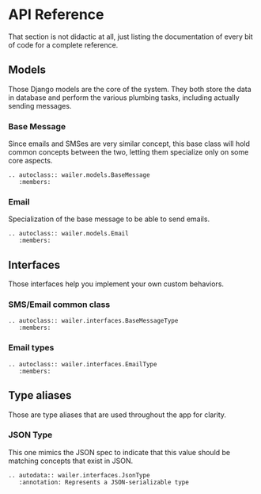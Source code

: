 # API Reference

That section is not didactic at all, just listing the documentation of every
bit of code for a complete reference.

## Models

Those Django models are the core of the system. They both store the data in
database and perform the various plumbing tasks, including actually sending
messages.

### Base Message

Since emails and SMSes are very similar concept, this base class will hold
common concepts between the two, letting them specialize only on some core
aspects.

```{eval-rst}
.. autoclass:: wailer.models.BaseMessage
   :members:
```

### Email

Specialization of the base message to be able to send emails.

```{eval-rst}
.. autoclass:: wailer.models.Email
   :members:
```

## Interfaces

Those interfaces help you implement your own custom behaviors.

### SMS/Email common class

```{eval-rst}
.. autoclass:: wailer.interfaces.BaseMessageType
   :members:
```

### Email types

```{eval-rst}
.. autoclass:: wailer.interfaces.EmailType
   :members:
```

## Type aliases

Those are type aliases that are used throughout the app for clarity.

### JSON Type

This one mimics the JSON spec to indicate that this value should be matching
concepts that exist in JSON.

```{eval-rst}
.. autodata:: wailer.interfaces.JsonType
   :annotation: Represents a JSON-serializable type
```
